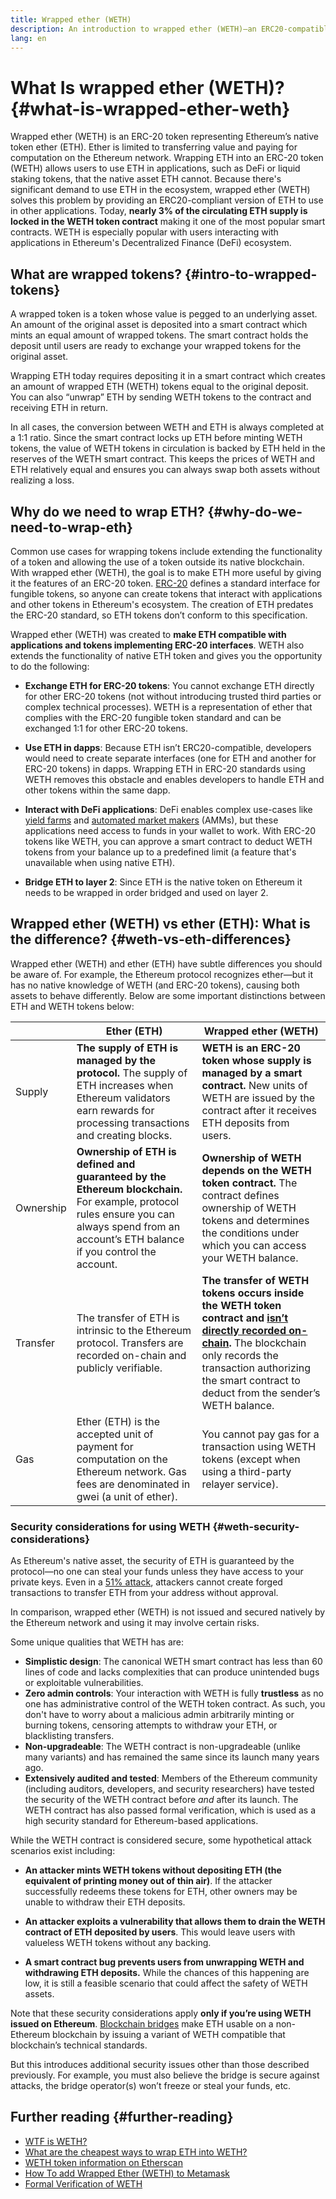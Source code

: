 ```yaml
---
title: Wrapped ether (WETH)
description: An introduction to wrapped ether (WETH)—an ERC20-compatible version of Ether (ETH).
lang: en
---
```


# What Is wrapped ether (WETH)? {#what-is-wrapped-ether-weth}

Wrapped ether (WETH) is an ERC-20 token representing Ethereum’s native token ether (ETH). Ether is limited to transferring value and paying for computation on the Ethereum network. Wrapping ETH into an ERC-20 token (WETH) allows users to use ETH in applications, such as DeFi or liquid staking tokens, that the native asset ETH cannot. Because there's significant demand to use ETH in the ecosystem, wrapped ether (WETH) solves this problem by providing an ERC20-compliant version of ETH to use in other applications.
Today, **nearly 3% of the circulating ETH supply is locked in the WETH token contract** making it one of the most popular smart contracts. WETH is especially popular with users interacting with applications in Ethereum's Decentralized Finance (DeFi) ecosystem.
## What are wrapped tokens? {#intro-to-wrapped-tokens}

A wrapped token is a token whose value is pegged to an underlying asset. An amount of the original asset is deposited into a smart contract which mints an equal amount of wrapped tokens. The smart contract holds the deposit until users are ready to exchange your wrapped tokens for the original asset.

Wrapping ETH today requires depositing it in a smart contract which creates an amount of wrapped ETH (WETH) tokens equal to the original deposit. You can also “unwrap” ETH by sending WETH tokens to the contract and receiving ETH in return.

In all cases, the conversion between WETH and ETH is always completed at a 1:1 ratio. Since the smart contract locks up ETH before minting WETH tokens, the value of WETH tokens in circulation is backed by ETH held in the reserves of the WETH smart contract. This keeps the prices of WETH and ETH relatively equal and ensures you can always swap both assets without realizing a loss.

## Why do we need to wrap ETH? {#why-do-we-need-to-wrap-eth}

Common use cases for wrapping tokens include extending the functionality of a token and allowing the use of a token outside its native blockchain. With wrapped ether (WETH), the goal is to make ETH more useful by giving it the features of an ERC-20 token. [ERC-20](/developers/docs/standards/tokens/erc-20/) defines a standard interface for fungible tokens, so anyone can create tokens that interact with applications and other tokens in Ethereum's ecosystem. The creation of ETH predates the ERC-20 standard, so ETH tokens don’t conform to this specification.

Wrapped ether (WETH) was created to **make ETH compatible with applications and tokens implementing ERC-20 interfaces**. WETH also extends the functionality of native ETH token and gives you the opportunity to do the following:

- **Exchange ETH for ERC-20 tokens**: You cannot exchange ETH directly for other ERC-20 tokens (not without introducing trusted third parties or complex technical processes). WETH is a representation of ether that complies with the ERC-20 fungible token standard and can be exchanged 1:1 for other ERC-20 tokens.

- **Use ETH in dapps**: Because ETH isn’t ERC20-compatible, developers would need to create separate interfaces (one for ETH and another for ERC-20 tokens) in dapps. Wrapping ETH in ERC-20 standards using WETH removes this obstacle and enables developers to handle ETH and other tokens within the same dapp.

- **Interact with DeFi applications**: DeFi enables complex use-cases like [yield farms](https://blockworks.co/what-is-yield-farming-what-you-need-to-know/) and [automated market makers](https://www.gemini.com/cryptopedia/amm-what-are-automated-market-makers) (AMMs), but these applications need access to funds in your wallet to work. With ERC-20 tokens like WETH, you can approve a smart contract to deduct WETH tokens from your balance up to a predefined limit (a feature that's unavailable when using native ETH).

- **Bridge ETH to layer 2**: Since ETH is the native token on Ethereum it needs to be wrapped in order bridged and used on layer 2.

## Wrapped ether (WETH) vs ether (ETH): What is the difference? {#weth-vs-eth-differences}

Wrapped ether (WETH) and ether (ETH) have subtle differences you should be aware of. For example, the Ethereum protocol recognizes ether—but it has no native knowledge of WETH (and ERC-20 tokens), causing both assets to behave differently. Below are some important distinctions between ETH and WETH tokens below:

|           | **Ether (ETH)**                                                                                                                                                                              | **Wrapped ether (WETH)**                                                                                                                                                                                                                                                                               |
| --------- | -------------------------------------------------------------------------------------------------------------------------------------------------------------------------------------------- | ------------------------------------------------------------------------------------------------------------------------------------------------------------------------------------------------------------------------------------------------------------------------------------------------------ |
| Supply    | **The supply of ETH is managed by the protocol.** The supply of ETH increases when Ethereum validators earn rewards for processing transactions and creating blocks.                         | **WETH is an ERC-20 token whose supply is managed by a smart contract.** New units of WETH are issued by the contract after it receives ETH deposits from users.                                                                                                                                       |
| Ownership | **Ownership of ETH is defined and guaranteed by the Ethereum blockchain.** For example, protocol rules ensure you can always spend from an account’s ETH balance if you control the account. | **Ownership of WETH depends on the WETH token contract.** The contract defines ownership of WETH tokens and determines the conditions under which you can access your WETH balance.                                                                                                                    |
| Transfer  | The transfer of ETH is intrinsic to the Ethereum protocol. Transfers are recorded on-chain and publicly verifiable.                                                                          | **The transfer of WETH tokens occurs inside the WETH token contract and [isn’t directly recorded on-chain](https://coinmarketcap.com/alexandria/glossary/internal-transaction).** The blockchain only records the transaction authorizing the smart contract to deduct from the sender’s WETH balance. |
| Gas       | Ether (ETH) is the accepted unit of payment for computation on the Ethereum network. Gas fees are denominated in gwei (a unit of ether).                                                     | You cannot pay gas for a transaction using WETH tokens (except when using a third-party relayer service).                                                                                                                                                                                              |

### Security considerations for using WETH {#weth-security-considerations}

As Ethereum's native asset, the security of ETH is guaranteed by the protocol—no one can steal your funds unless they have access to your private keys. Even in a [51% attack](/glossary/#51%-attack), attackers cannot create forged transactions to transfer ETH from your address without approval.

In comparison, wrapped ether (WETH) is not issued and secured natively by the Ethereum network and using it may involve certain risks.

Some unique qualities that WETH has are:

- **Simplistic design**: The canonical WETH smart contract has less than 60 lines of code and lacks complexities that can produce unintended bugs or exploitable vulnerabilities.
- **Zero admin controls**: Your interaction with WETH is fully **trustless** as no one has administrative control of the WETH token contract. As such, you don't have to worry about a malicious admin arbitrarily minting or burning tokens, censoring attempts to withdraw your ETH, or blacklisting transfers.
- **Non-upgradeable**: The WETH contract is non-upgradeable (unlike many variants) and has remained the same since its launch many years ago.
- **Extensively audited and tested**: Members of the Ethereum community (including auditors, developers, and security researchers) have tested the security of the WETH contract before _and_ after its launch. The WETH contract has also passed formal verification, which is used as a high security standard for Ethereum-based applications.

While the WETH contract is considered secure, some hypothetical attack scenarios exist including:

- **An attacker mints WETH tokens without depositing ETH (the equivalent of printing money out of thin air)**. If the attacker successfully redeems these tokens for ETH, other owners may be unable to withdraw their ETH deposits.

- **An attacker exploits a vulnerability that allows them to drain the WETH contract of ETH deposited by users**. This would leave users with valueless WETH tokens without any backing.

- **A smart contract bug prevents users from unwrapping WETH and withdrawing ETH deposits.** While the chances of this happening are low, it is still a feasible scenario that could affect the safety of WETH assets.

Note that these security considerations apply **only if you’re using WETH issued on Ethereum**. [Blockchain bridges](/bridges/) make ETH usable on a non-Ethereum blockchain by issuing a variant of WETH compatible that blockchain’s technical standards.

But this introduces additional security issues other than those described previously. For example, you must also believe the bridge is secure against attacks, the bridge operator(s) won’t freeze or steal your funds, etc.

## Further reading {#further-reading}

- [WTF is WETH?](https://weth.io/)
- [What are the cheapest ways to wrap ETH into WETH?](https://medium.com/@therugpush/cheapest-way-to-wrap-eth-into-weth-446cf1ddccf7)
- [WETH token information on Etherscan](https://etherscan.io/token/0xc02aaa39b223fe8d0a0e5c4f27ead9083c756cc2)
- [How To add Wrapped Ether (WETH) to Metamask](https://isitcrypto.com/add-weth-to-metamask/)
- [Formal Verification of WETH](https://zellic.io/blog/formal-verification-weth)
